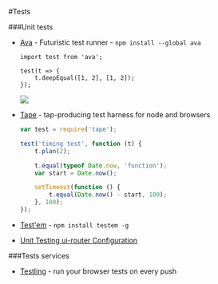 #Tests

###Unit tests

* [Ava](https://github.com/sindresorhus/ava) - Futuristic test runner - `npm install --global ava`
    
    ```ecmascript
    import test from 'ava';
    
    test(t => {
        t.deepEqual([1, 2], [1, 2]);
    });
    ```
    
    ![](https://github.com/sindresorhus/ava/raw/master/screenshot-mini-reporter.gif)

* [Tape](https://github.com/substack/tape) - tap-producing test harness for node and browsers

    ```javascript
    var test = require('tape');
    
    test('timing test', function (t) {
        t.plan(2);
    
        t.equal(typeof Date.now, 'function');
        var start = Date.now();
    
        setTimeout(function () {
            t.equal(Date.now() - start, 100);
        }, 100);
    });
    ```
    
* [Test'em](https://github.com/testem/testem) - `npm install testem -g`

* [Unit Testing ui-router Configuration](http://nikas.praninskas.com/angular/2014/09/27/unit-testing-ui-router-configuration/)

###Tests services

* [Testling](https://ci.testling.com/) - run your browser tests on every push

